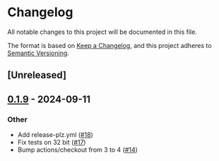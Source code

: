 # Changelog

All notable changes to this project will be documented in this file.

The format is based on [Keep a Changelog](https://keepachangelog.com/en/1.0.0/),
and this project adheres to [Semantic Versioning](https://semver.org/spec/v2.0.0.html).

## [Unreleased]

## [0.1.9](https://github.com/NobodyXu/concurrent_arena/compare/v0.1.8...v0.1.9) - 2024-09-11

### Other

- Add release-plz.yml ([#18](https://github.com/NobodyXu/concurrent_arena/pull/18))
- Fix tests on 32 bit ([#17](https://github.com/NobodyXu/concurrent_arena/pull/17))
- Bump actions/checkout from 3 to 4 ([#14](https://github.com/NobodyXu/concurrent_arena/pull/14))

